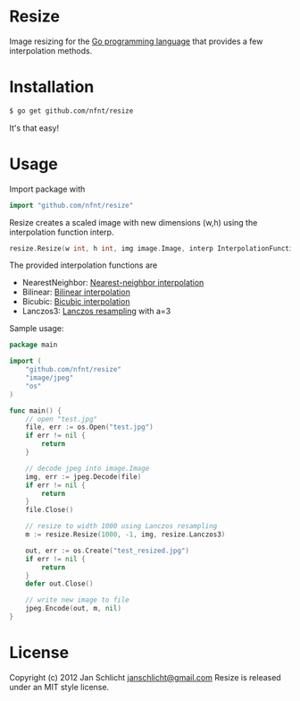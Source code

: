 Resize
======

Image resizing for the [Go programming language](http://golang.org) that provides a few interpolation methods.

Installation
============

```bash
$ go get github.com/nfnt/resize
```

It's that easy!

Usage
=====

Import package with

```go
import "github.com/nfnt/resize"
```

Resize creates a scaled image with new dimensions (w,h) using the interpolation function interp.

```go
resize.Resize(w int, h int, img image.Image, interp InterpolationFunction) image.Image 
```

The provided interpolation functions are

- NearestNeighbor: [Nearest-neighbor interpolation](http://en.wikipedia.org/wiki/Nearest-neighbor_interpolation)
- Bilinear: [Bilinear interpolation](http://en.wikipedia.org/wiki/Bilinear_interpolation)
- Bicubic: [Bicubic interpolation](http://en.wikipedia.org/wiki/Bicubic_interpolation)
- Lanczos3: [Lanczos resampling](http://en.wikipedia.org/wiki/Lanczos_resampling) with a=3

Sample usage:

```go
package main

import (
	"github.com/nfnt/resize"
	"image/jpeg"
	"os"
)

func main() {
	// open "test.jpg"
	file, err := os.Open("test.jpg")
	if err != nil {
		return
	}

	// decode jpeg into image.Image
	img, err := jpeg.Decode(file)
	if err != nil {
		return
	}
	file.Close()

	// resize to width 1000 using Lanczos resampling
	m := resize.Resize(1000, -1, img, resize.Lanczos3)

	out, err := os.Create("test_resized.jpg")
	if err != nil {
		return
	}
	defer out.Close()

	// write new image to file
	jpeg.Encode(out, m, nil)
}
```

License
=======

Copyright (c) 2012 Jan Schlicht <janschlicht@gmail.com>
Resize is released under an MIT style license.
